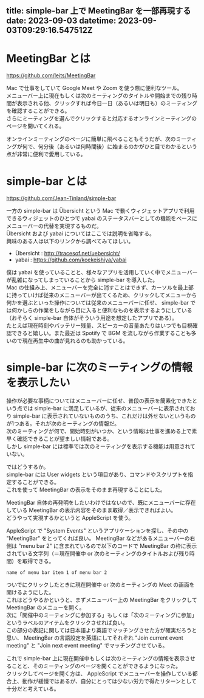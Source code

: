 title: simple-bar 上で MeetingBar を一部再現する
date: 2023-09-03
datetime: 2023-09-03T09:29:16.547512Z
---

# MeetingBar とは

https://github.com/leits/MeetingBar

Mac で仕事をしていて Google Meet や Zoom を使う際に便利なツール。  
メニューバー上に現在もしくは次のミーティングのタイトルや開始までの残り時間が表示される他、クリックすれば今日一日（あるいは明日も）のミーティングを確認することができる。  
さらにミーティングを選んでクリックすると対応するオンラインミーティングのページを開いてくれる。

オンラインミーティングのページに簡単に飛べることもそうだが、次のミーティングが何で、何分後（あるいは何時間後）に始まるのかがひと目でわかるという点が非常に便利で愛用している。

# simple-bar とは

https://github.com/Jean-Tinland/simple-bar

一方の simple-bar は Übersicht という Mac で動くウィジェットアプリで利用できるウィジェットのひとつで yabai のステータスバーとしての機能をベースにメニューバーの代替を実現するものだ。  
Übersicht および yabai についてはここでは説明を省略する。  
興味のある人は以下のリンクから調べてみてほしい。

- Übersicht : http://tracesof.net/uebersicht/
- yabai : https://github.com/koekeishiya/yabai

僕は yabai を使っていることと、様々なアプリを活用していく中でメニューバーが乱雑になってしまっていることから simple-bar を導入した。  
Mac の仕組み上、メニューバーを完全に消すことはできず、カーソルを最上部に持っていけば従来のメニューバーが出てくるため、クリックしてメニューから何かを選ぶといった操作については従来のメニューバーに任せ、 simple-bar では何かしらの作業をしながら目に入ると便利なものを表示するようにしている（おそらく simple-bar 自体がそういう用途を想定したアプリである）。  
たとえば現在時刻やバッテリー残量、スピーカーの音量あたりはいつでも目視確認できると嬉しい。また最近は Spotify で BGM を流しながら作業することも多いので現在再生中の曲が見れるのも助かっている。

# simple-bar に次のミーティングの情報を表示したい

操作が必要な事柄についてはメニューバーに任せ、普段の表示を簡素化できたという点では simple-bar に満足しているが、従来のメニューバーに表示されており simple-bar に表示されていないもののうち、これだけは外せないというものが1つある。それが次のミーティングの情報だ。  
次のミーティングが何で、開始時刻がいつか、という情報は仕事を進める上で素早く確認できることが望ましい情報である。  
しかし simple-bar には標準では次のミーティングを表示する機能は用意されていない。

ではどうするか。  
simple-bar には User widgets という項目があり、コマンドやスクリプトを指定することができる。  
これを使って MeetingBar の表示をそのまま再現することにした。

MeetingBar 自体の再発明をしたいわけではないので、既にメニューバーに存在している MeetingBar の表示内容をそのまま取得／表示できればよい。  
どうやって実現するかというと AppleScript を使う。

AppleScript で "System Events" というアプリケーションを探し、その中の "MeetingBar" をとってくれば良い。
MeetingBar などがあるメニューバーの右側は "menu bar 2" に含まれているので以下のコードで MeetingBar の枠に表示されている文字列（＝現在開催中 or 次のミーティングのタイトルおよび残り時間）を取得できる。

```
name of menu bar item 1 of menu bar 2
```

ついでにクリックしたときに現在開催中 or 次のミーティングの Meet の画面を開けるようにした。  
これはどうやるかというと、まずメニューバー上の MeetingBar をクリックして MeetingBar のメニューを開く。  
次に「開催中のミーティングに参加する」もしくは「次のミーティングに参加」というラベルのアイテムをクリックさせれば良い。  
この部分の表記に関しては日本語より英語でマッチングさせた方が確実だろうと思い、 MeetingBar の言語設定を英語にしてそれぞれ "Join current event meeting" と "Join next event meeting" でマッチングさせている。

これで simple-bar 上に現在開催中もしくは次のミーティングの情報を表示させることと、そのミーティングのページを開くことができるようになった。  
クリックしてページを開く方は、 AppleScript でメニューバーを操作している都合上、動作が緩慢ではあるが、自分にとっては少ない労力で得たリターンとして十分だと考えている。